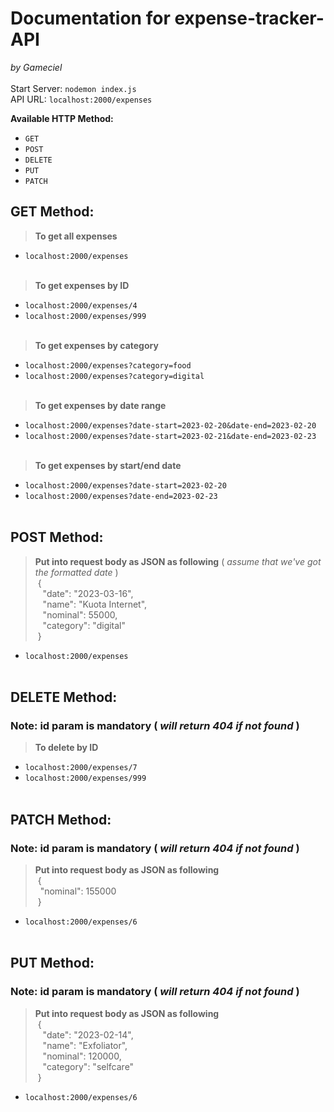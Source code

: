 # Documentation for expense-tracker-API  
*by Gameciel*  
&nbsp;  
Start Server: `nodemon index.js`  
API URL: `localhost:2000/expenses`  

**Available HTTP Method:**  
- `GET`  
- `POST`  
- `DELETE`  
- `PUT`  
- `PATCH`  

## GET Method:
> **To get all expenses**  
- `localhost:2000/expenses`  
&nbsp;  
> **To get expenses by ID**  
- `localhost:2000/expenses/4`  
- `localhost:2000/expenses/999`  
&nbsp;  
> **To get expenses by category**  
- `localhost:2000/expenses?category=food`  
- `localhost:2000/expenses?category=digital`  
&nbsp;  
> **To get expenses by date range**
- `localhost:2000/expenses?date-start=2023-02-20&date-end=2023-02-20`  
- `localhost:2000/expenses?date-start=2023-02-21&date-end=2023-02-23`  
&nbsp;  
> **To get expenses by start/end date**
- `localhost:2000/expenses?date-start=2023-02-20`  
- `localhost:2000/expenses?date-end=2023-02-23`  
&nbsp;  
## POST Method:
> **Put into request body as JSON as following** ( *assume that we've got the formatted date* )  
&nbsp;{  
&nbsp;&nbsp;&nbsp;"date": "2023-03-16",  
&nbsp;&nbsp;&nbsp;"name": "Kuota Internet",  
&nbsp;&nbsp;&nbsp;"nominal": 55000,  
&nbsp;&nbsp;&nbsp;"category": "digital"  
&nbsp;}  

- `localhost:2000/expenses`  
&nbsp;  

## DELETE Method:  
### **Note: id param is mandatory** ( *will return 404 if not found* )  
> **To delete by ID**  
- `localhost:2000/expenses/7`  
- `localhost:2000/expenses/999`  
&nbsp;  

## PATCH Method:  
### **Note: id param is mandatory** ( *will return 404 if not found* )  

> **Put into request body as JSON as following**  
&nbsp;{  
&nbsp;&nbsp;"nominal": 155000  
&nbsp;}  

- `localhost:2000/expenses/6`  
&nbsp;  

## PUT Method:  
### **Note: id param is mandatory** ( *will return 404 if not found* )  

> **Put into request body as JSON as following**  
&nbsp;{  
&nbsp;&nbsp;&nbsp;"date": "2023-02-14",  
&nbsp;&nbsp;&nbsp;"name": "Exfoliator",  
&nbsp;&nbsp;&nbsp;"nominal": 120000,  
&nbsp;&nbsp;&nbsp;"category": "selfcare"  
&nbsp;}  

- `localhost:2000/expenses/6`  
&nbsp;  
